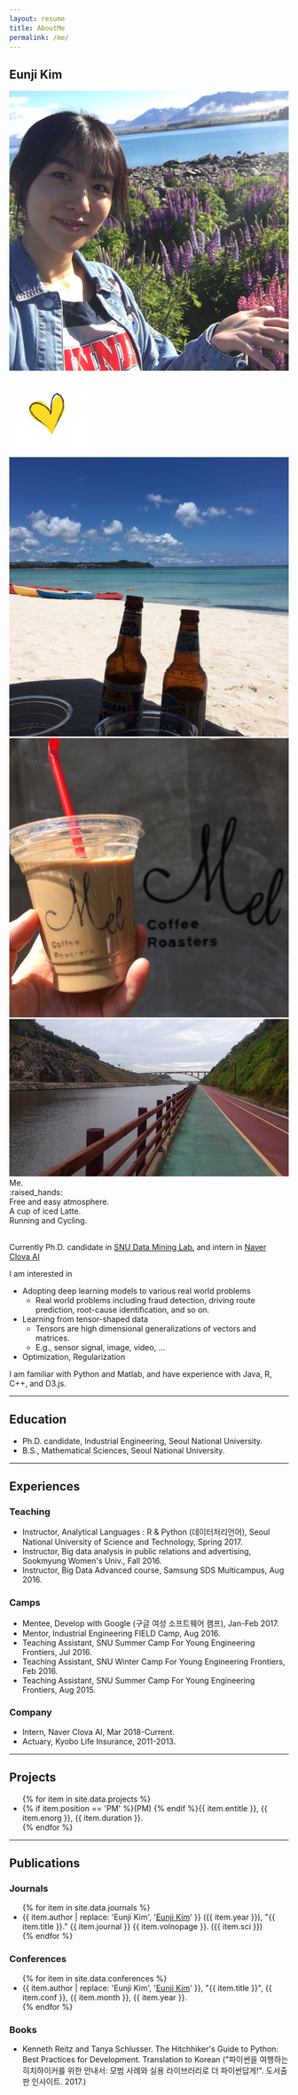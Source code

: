 ```yaml
---
layout: resume
title: AboutMe
permalink: /me/
---
```


## Eunji Kim

<div class="myphotos"> 
    <a href="{{page.url}}" class="p-0 myphoto"><img src="/assets/mine/me.jpeg"></a>
    <a href="{{page.url}}" class="p-l myphoto"><img src="/assets/mine/smallheart.png"></a>
    <a href="{{page.url}}" class="p-1 myphoto"><img src="/assets/mine/beer2.jpeg"></a>
    <a href="{{page.url}}" class="p-2 myphoto"><img src="/assets/mine/latte2.jpeg"></a>
    <a href="{{page.url}}" class="p-3 myphoto"><img src="/assets/mine/track.jpg"></a>
    <div class="caption c-0">Me.</div>
    <div class="caption c-l">:raised_hands:</div>
    <div class="caption c-1">Free and easy atmosphere.</div>
    <div class="caption c-2">A cup of iced Latte.</div>
    <div class="caption c-3">Running and Cycling.</div>
</div>
<br>


Currently Ph.D. candidate in [SNU Data Mining Lab.](http://dm.snu.ac.kr/) and intern in [Naver Clova AI](https://clova.ai/ko)

I am interested in

- Adopting deep learning models to various real world problems
    - Real world problems including fraud detection, driving route prediction, root-cause identification, and so on.
- Learning from tensor-shaped data
    - Tensors are high dimensional generalizations of vectors and matrices.
    - E.g., sensor signal, image, video, ...
- Optimization, Regularization

I am familiar with Python and Matlab, and have experience with Java, R, C++, and D3.js.

---

## Education

- Ph.D. candidate, Industrial Engineering, Seoul National University.
- B.S., Mathematical Sciences, Seoul National University.

---

## Experiences

### Teaching

- Instructor, Analytical Languages : R & Python (데이터처리언어), Seoul National University of Science and Technology, Spring 2017.
- Instructor, Big data analysis in public relations and advertising, Sookmyung Women's Univ., Fall 2016.
- Instructor, Big Data Advanced course, Samsung SDS Multicampus, Aug 2016.

### Camps

- Mentee, Develop with Google (구글 여성 소프트웨어 캠프), Jan-Feb 2017.
- Mentor, Industrial Engineering FIELD Camp, Aug 2016.
- Teaching Assistant, SNU Summer Camp For Young Engineering Frontiers, Jul 2016.
- Teaching Assistant, SNU Winter Camp For Young Engineering Frontiers, Feb 2016.
- Teaching Assistant, SNU Summer Camp For Young Engineering Frontiers, Aug 2015.

###  Company

- Intern, Naver Clova AI, Mar 2018-Current.
- Actuary, Kyobo Life Insurance, 2011-2013.

---

## Projects

 <ul>
{% for item in site.data.projects %}
  <li>
      {% if item.position == 'PM' %}(PM) {% endif %}{{ item.entitle }}, {{ item.enorg }}, {{ item.duration }}.
  </li>
{% endfor %}
</ul>  

---
 
## Publications

### Journals

 <ul>
{% for item in site.data.journals %}
  <li>
      {{ item.author | replace: 'Eunji Kim', '<u>Eunji Kim</u>' }} ({{ item.year }}), "{{ item.title }}." {{ item.journal }} {{ item.volnopage }}. ({{ item.sci }})
  </li>
{% endfor %}
</ul>  

### Conferences

 <ul>
{% for item in site.data.conferences %}
  <li>
      {{ item.author | replace: 'Eunji Kim', '<u>Eunji Kim</u>' }}, "{{ item.title }}", {{ item.conf }}, {{ item.month }}, {{ item.year }}.
  </li>
{% endfor %}
</ul> 

### Books

- Kenneth Reitz and Tanya Schlusser. The Hitchhiker's Guide to Python: Best Practices for Development. Translation to Korean ("파이썬을 여행하는 히치하이커를 위한 안내서: 모범 사례와 실용 라이브러리로 더 파이썬답게!". 도서출판 인사이트. 2017.)
